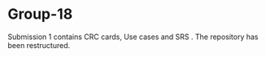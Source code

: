 Group-18
========
Submission 1 contains CRC cards, Use cases and SRS .
The repository has been restructured.